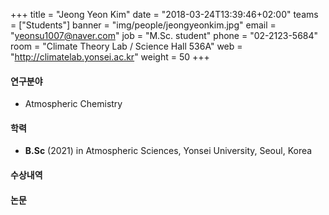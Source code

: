 ﻿+++
title = "Jeong Yeon Kim"
date = "2018-03-24T13:39:46+02:00"
teams = ["Students"]
banner = "img/people/jeongyeonkim.jpg"
email = "yeonsu1007@naver.com"
job = "M.Sc. student"
phone = "02-2123-5684"
room = "Climate Theory Lab / Science Hall 536A"
web = "http://climatelab.yonsei.ac.kr"
weight = 50
+++

#### 연구분야
+ Atmospheric Chemistry

#### 학력
 + **B.Sc** (2021) in Atmospheric Sciences, Yonsei University, Seoul, Korea

#### 수상내역

#### 논문
